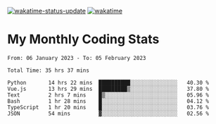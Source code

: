 [![wakatime-status-update](https://github.com/noopurphalak/noopurphalak/workflows/wakatime-status-update/badge.svg)](https://github.com/noopurphalak/noopurphalak/actions/workflows/main.yml)
[![wakatime](https://wakatime.com/badge/user/80ace140-ef40-4fdd-b8ed-f3be3d2e1aea.svg)](https://wakatime.com/@80ace140-ef40-4fdd-b8ed-f3be3d2e1aea)

# My Monthly Coding Stats

<!--START_SECTION:waka-->

```text
From: 06 January 2023 - To: 05 February 2023

Total Time: 35 hrs 37 mins

Python       14 hrs 22 mins  ██████████░░░░░░░░░░░░░░░   40.30 %
Vue.js       13 hrs 29 mins  █████████▒░░░░░░░░░░░░░░░   37.80 %
Text         2 hrs 7 mins    █▒░░░░░░░░░░░░░░░░░░░░░░░   05.96 %
Bash         1 hr 28 mins    █░░░░░░░░░░░░░░░░░░░░░░░░   04.12 %
TypeScript   1 hr 20 mins    █░░░░░░░░░░░░░░░░░░░░░░░░   03.76 %
JSON         54 mins         ▓░░░░░░░░░░░░░░░░░░░░░░░░   02.56 %
```

<!--END_SECTION:waka-->
